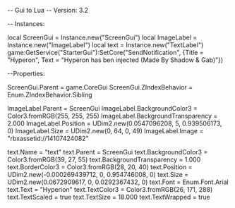 -- Gui to Lua
-- Version: 3.2

-- Instances:

local ScreenGui = Instance.new("ScreenGui")
local ImageLabel = Instance.new("ImageLabel")
local text = Instance.new("TextLabel")
game:GetService("StarterGui"):SetCore("SendNotification", {Title = "Hyperon", Text = "Hyperon has ben injected (Made By Shadow & Gab)"})

--Properties:

ScreenGui.Parent = game.CoreGui
ScreenGui.ZIndexBehavior = Enum.ZIndexBehavior.Sibling

ImageLabel.Parent = ScreenGui
ImageLabel.BackgroundColor3 = Color3.fromRGB(255, 255, 255)
ImageLabel.BackgroundTransparency = 2.000
ImageLabel.Position = UDim2.new(0.0547096208, 5, 0.939506173, 0)
ImageLabel.Size = UDim2.new(0, 64, 0, 49)
ImageLabel.Image = "rbxassetid://14107424082"

text.Name = "text"
text.Parent = ScreenGui
text.BackgroundColor3 = Color3.fromRGB(39, 27, 55)
text.BackgroundTransparency = 1.000
text.BorderColor3 = Color3.fromRGB(28, 20, 40)
text.Position = UDim2.new(-0.000269439712, 0, 0.954746008, 0)
text.Size = UDim2.new(0.0672909617, 0, 0.0292367432, 0)
text.Font = Enum.Font.Arial
text.Text = "Hyperion"
text.TextColor3 = Color3.fromRGB(26, 171, 288)
text.TextScaled = true
text.TextSize = 18.000
text.TextWrapped = true

